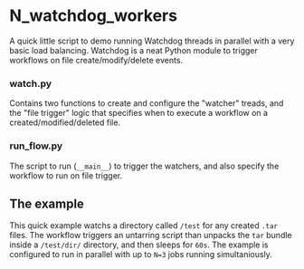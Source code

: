 # N_watchdog_workers

A quick little script to demo running Watchdog threads in parallel with a very basic load balancing. Watchdog is a neat Python module to trigger workflows on file create/modify/delete events.

### watch.py

Contains two functions to create and configure the "watcher" treads, and the "file trigger" logic that specifies when to execute a workflow on a created/modified/deleted file.

### run_flow.py

The script to run (`__main__`) to trigger the watchers, and also specify the workflow to run on file trigger.


## The example

This quick example watchs a directory called `/test` for any created `.tar` files. The workflow triggers an untarring script than unpacks the `tar` bundle inside a `/test/dir/` directory, and then sleeps for `60s`. The example is configured to run in parallel with up to `N=3` jobs running simultaniously.
